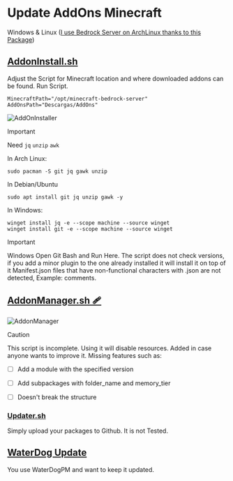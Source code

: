 # Update AddOns Minecraft
Windows & Linux ([I use Bedrock Server on ArchLinux thanks to this Package](https://aur.archlinux.org/packages/minecraft-bedrock-server))


## [AddonInstall.sh](https://github.com/weskerty/BedrockAddonInstaller/blob/master/BedrockAddonInstall.sh)
Adjust the Script for Minecraft location and where downloaded addons can be found. Run Script.

```
MinecraftPath="/opt/minecraft-bedrock-server" 
AddOnsPath="Descargas/AddOns"
```

![AddOnInstaller](https://github.com/user-attachments/assets/b48eb104-8e16-43f8-8fa4-1285d37dc2cf)

> [!IMPORTANT]
> Need `jq` `unzip` `awk`

In Arch Linux:
```
sudo pacman -S git jq gawk unzip

```
In Debian/Ubuntu 
```
sudo apt install git jq unzip gawk -y

```
In Windows: 
```
winget install jq -e --scope machine --source winget
winget install git -e --scope machine --source winget

```
> [!IMPORTANT]
> Windows Open Git Bash and Run Here.
> The script does not check versions, if you add a minor plugin to the one already installed it will install it on top of it
> Manifest.json files that have non-functional characters with .json are not detected, Example: comments.


## [AddonManager.sh 🩹 ](https://github.com/weskerty/BedrockAddonInstaller/blob/master/BedrockAddonManager.sh) 
![AddonManager](https://github.com/user-attachments/assets/c15e2d55-278b-4e5d-b70c-026fa331b33b)

> [!CAUTION]
> This script is incomplete. Using it will disable resources. Added in case anyone wants to improve it.
Missing features such as:
- [ ] Add a module with the specified version
- [ ] Add subpackages with folder_name and memory_tier
- [ ] Doesn't break the structure


### [Updater.sh](https://github.com/weskerty/BedrockAddonInstaller/blob/master/Updater.sh)
  Simply upload your packages to Github. It is not Tested.
  

## [WaterDog Update](https://github.com/weskerty/WaterdogPEUpdater)
  You use WaterDogPM and want to keep it updated.



